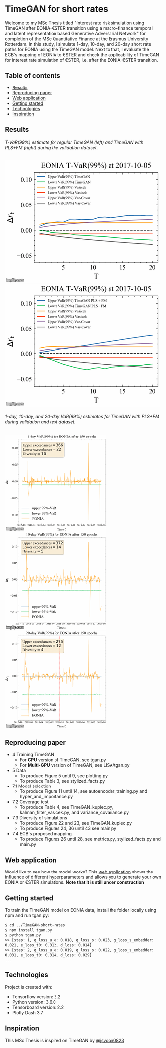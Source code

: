 # TimeGAN for short rates

Welcome to my MSc Thesis titled "Interest rate risk simulation using TimeGAN after EONIA-€STER transition using a macro-finance temporal and latent representation based Generative Adversarial Network" for completion of the MSc Quantitative Finance at the Erasmus University Rotterdam. In this study, I simulate 1-day, 10-day, and 20-day short rate paths for EONIA using the TimeGAN model. Next to that, I evaluate the ECB's mapping of EONIA to €STER and check the applicability of TimeGAN for interest rate simulation of €STER, i.e. after the EONIA-€STER transition.

## Table of contents
* [Results](#results)
* [Reproducing paper](#reproducing-paper)
* [Web application](#web-application)
* [Getting started](#getting-started)
* [Technologies](#technologies)
* [Inspiration](#inspiration)

## Results

###### T-VaR(99%) estimate for regular TimeGAN (left) and TimeGAN with PLS+FM (right) during the validation dataset.

![Normal TimeGAN T VaR](Figures/Normal_TimeGAN_T_VaR.gif) ![TimeGAN with PLS+FM T VaR](Figures/PLS_FM_TimeGAN_T_VaR.gif)

###### 1-day, 10-day, and 20-day VaR(99%) estimates for TimeGAN with PLS+FM during validation and test dataset.

![1 day VaR TimeGAN with PLS+FM](Figures/1_day_VaR_PLS_FM.gif) ![10 day VaR TimeGAN with PLS+FM](Figures/10_day_VaR_PLS_FM.gif) ![20 day VaR TimeGAN with PLS+FM](Figures/20_day_VaR_PLS_FM.gif)

## Reproducing paper

* 4 Training TimeGAN
  * For **CPU** version of TimeGAN, see tgan.py  
  * For **Multi-GPU** version of TimeGAN, see LISA/tgan.py 
* 5 Data 
  * To produce Figure 5 until 9, see plotting.py  
  * To produce Table 3, see stylized_facts.py
* 7.1 Model selection
  * To produce Figure 11 until 14, see autoencoder_training.py and hyper_and_importance.py
* 7.2 Coverage test
  * To produce Table 4, see TimeGAN_kupiec.py, kalman_filter_vasicek.py, and variance_covariance.py 
* 7.3 Diversity of simulations
  * To produce Figure 22 and 23, see TimeGAN_kupiec.py
  * To produce Figures 24, 36 until 43 see main.py
* 7.4 ECB's proposed mapping
  * To produce Figures 26 until 28, see metrics.py, stylized_facts.py and main.py

## Web application

Would like to see how the model works? This [web application](https://timegan-short-rates.herokuapp.com/) shows the influence of different hyperparameters and allows you to generate your own EONIA or €STER simulations. **Note that it is still under construction**

## Getting started

To train the TimeGAN model on EONIA data, install the folder locally using npm and run tgan.py:

```
$ cd ../TimeGAN-short-rates
$ npm install tgan.py
$ python tgan.py
>> [step: 1, g_loss_u_e: 0.018, g_loss_s: 0.023, g_loss_s_embedder: 0.021, e_loss_t0: 0.312, d_loss: 0.014]
>> [step: 2, g_loss_u_e: 0.019, g_loss_s: 0.022, g_loss_s_embedder: 0.031, e_loss_t0: 0.314, d_loss: 0.029]
...
```

## Technologies

Project is created with:
* Tensorflow version: 2.2
* Python version: 3.6.0
* Tensorboard version: 2.2
* Plotly Dash 3.7

## Inspiration

This MSc Thesis is inspired on TimeGAN by [@jsyoon0823](https://github.com/jsyoon0823/TimeGAN)
